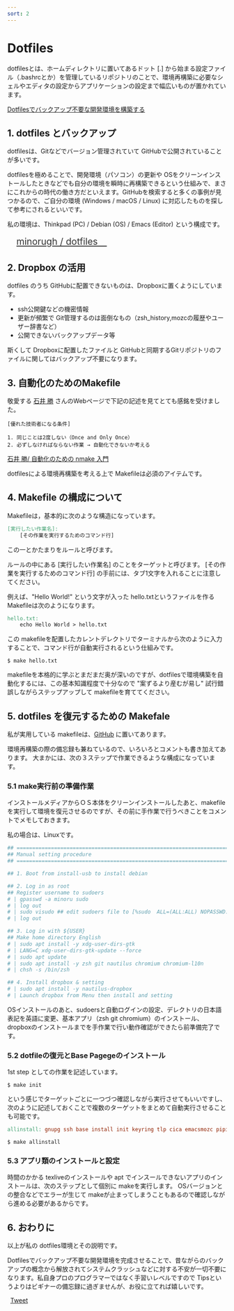 ```yaml
---
sort: 2
---
```


# Dotfiles

dotfilesとは、ホームディレクトリに置いてあるドット 
[.] から始まる設定ファイル（.bashrcとか）を管理しているリポジトリのことで、環境再構築に必要なシェルやエディタの設定からアプリケーションの設定まで幅広いものが置かれています。

<a href="https://solist.work/blog/posts/dotfiles/" class="btn"><i class="fa fa-file-text-o"></i> Dotfilesでバックアップ不要な開発環境を構築する</a>

## 1. dotfiles とバックアップ

dotfilesは、Gitなどでバージョン管理されていて GitHubで公開されていることが多いです。

dotfilesを極めることで、開発環境（パソコン）の更新や OSをクリーンインストールしたときなどでも自分の環境を瞬時に再構築できるという仕組みで、まさにこれからの時代の働き方だといえます。GitHubを検索すると多くの事例が見つかるので、ご自分の環境 (Windows / macOS / Linux) に対応したものを探して参考にされるといいです。

私の環境は、Thinkpad (PC) / Debian (OS) / Emacs (Editor) という構成です。

<a href="https://github.com/minorugh/dotfiles" class="btn" style="padding:1em; color:#333; font-size:150%"><i style="font-size:130%" class="fa fa-github"></i>  minorugh / dotfiles　<i style="font-size:110%;" class="fa fa-external-link"></i><a/>

## 2. Dropbox の活用

dotfiles のうち GitHubに配置できないものは、Dropboxに置くようにしています。

* ssh公開鍵などの機密情報
* 更新が頻繁で Git管理するのは面倒なもの（zsh_history,mozcの履歴やユーザー辞書など） 
* 公開できないバックアップデータ等

斯くして Dropboxに配置したファイルと GitHubと同期するGitリポジトリのファイルに関してはバックアップ不要になります。

## 3. 自動化のためのMakefile

敬愛する [石井 勝](https://lne.st/2012/07/10/%E3%82%A4%E3%83%B3%E3%83%80%E3%82%B9%E3%83%88%E3%83%AA%E3%83%BC%E3%81%82%E3%81%A3%E3%81%A6%E3%81%AE%E3%82%A8%E3%83%B3%E3%82%B8%E3%83%8B%E3%82%A2%E3%83%AA%E3%83%B3%E3%82%B0/) さんのWebページで下記の記述を見てとても感銘を受けました。

```
[優れた技術者になる条件]

1. 同じことは2度しない（Once and Only Once） 
2. 必ずしなければならない作業 → 自動化できないか考える 
```

<a href="http://objectclub.jp/community/memorial/homepage3.nifty.com/masarl/article/nmake.html" class="btn btn-default btn-lg">石井 勝/ 自動化のための nmake 入門</a>

dotfilesによる環境再構築を考える上で Makefileは必須のアイテムです。

## 4. Makefile の構成について

Makefileは，基本的に次のような構造になっています。

```makefile
[実行したい作業名]:
	[その作業を実行するためのコマンド行]
```
この一とかたまりをルールと呼びます。

ルールの中にある [実行したい作業名] のことをターゲットと呼びます。
[その作業を実行するためのコマンド行] の手前には、タブ1文字を入れることに注意してください。

例えば、"Hello World!" という文字が入った hello.txtというファイルを作る Makefileは次のようになります。

```makefile
hello.txt:
	echo Hello World > hello.txt
```

この makefileを配置したカレントデレクトリでターミナルから次のように入力することで、コマンド行が自動実行されるという仕組みです。

```shell
$ make hello.txt
```
makefileを本格的に学ぶとまだまだ奥が深いのですが、dotfilesで環境構築を自動化するには、この基本知識程度で十分なので "案ずるより産むが易し" 試行錯誤しながらステップアップして makefileを育ててください。

## 5. dotfiles を復元するための Makefale

私が実用している makefileは、[GitHub](https://github.com/minorugh/dotfiles/blob/main/Makefile) に置いてあります。

環境再構築の際の備忘録も兼ねているので、いろいろとコメントも書き加えてあります。
大まかには、次の３ステップで作業できるような構成になっています。

### 5.1 make実行前の準備作業
インストールメディアからＯＳ本体をクリーンインストールしたあと、makefileを実行して環境を復元させるのですが、その前に手作業で行うべきことをコメントでメモしておきます。

私の場合は、Linuxです。

```makefile
## =====================================================================
## Manual setting procedure
## =====================================================================

## 1. Boot from install-usb to install debian

## 2. Log in as root
## Register username to sudoers
# | gpasswd -a minoru sudo
# | log out
# | sudo visudo ## edit sudoers file to [%sudo  ALL=(ALL:ALL) NOPASSWD:ALL]
# | log out

## 3. Log in with ${USER}
## Make home directory English
# | sudo apt install -y xdg-user-dirs-gtk
# | LANG=C xdg-user-dirs-gtk-update --force
# | sudo apt update
# | sudo apt install -y zsh git nautilus chromium chromium-l10n
# | chsh -s /bin/zsh

## 4. Install dropbox & setting
# | sudo apt install -y nautilus-dropbox
# | Launch dropbox from Menu then install and setting

```
OSインストールのあと、sudoersと自動ログインの設定、デレクトリの日本語表記を英語に変更、基本アプリ（zsh git chromium）のインストール、dropboxのインストールまでを手作業で行い動作確認ができたら前準備完了です。

### 5.2 dotfileの復元とBase Pagegeのインストール
1st step としての作業を記述しています。

```shell
$ make init
```
という感じでターゲットごとに一つづつ確認しながら実行させてもいいですし、次のように記述しておくことで複数のターゲットをまとめて自動実行させることも可能です。

```makefile
allinstall: gnupg ssh base install init keyring tlp cica emacsmozc pipinstall
```

```shell
$ make allinstall
```

### 5.3 アプリ類のインストールと設定
時間のかかる texliveのインストールや apt でインスールできないアプリのインストールは、次のステップとして個別に makeを実行します。
OSバージョンとの整合などでエラーが生じて makeが止まってしまうこともあるので確認しながら進める必要があるからです。

## 6. おわりに

以上が私の dotfiles環境とその説明です。

Dotfilesでバックアップ不要な開発環境を完成させることで、昔ながらのバックアップの概念から解放されてシステムクラッシュなどに対する不安が一切不要になります。私自身プロのプログラマーではなく手習いレベルですので Tipsというよりはビギナーの備忘録に過ぎませんが、お役に立てれば嬉しいです。

<div style="flort:left">
&ensp;<a href="https://twitter.com/share" class="twitter-share-button" data-url="{{ .Permalink }}" data-via="minorugh" data-text="{{ .Params.Title }}" data-lang="jp" data-count="horizontal">Tweet</a><script>!function(d,s,id){var js,fjs=d.getElementsByTagName(s)[0],p=/^http:/.test(d.location)?'http':'https';if(!d.getElementById(id)){js=d.createElement(s);js.id=id;js.src=p+'://platform.twitter.com/widgets.js';fjs.parentNode.insertBefore(js,fjs);}}(document, 'script', 'twitter-wjs');</script>
</div>
<blockquote class="twitter-tweet" lang="ja"><p lang="ja" dir="ltr"> <a href="https://twitter.com/minorugh/status/839117944260997120"></a></blockquote>
